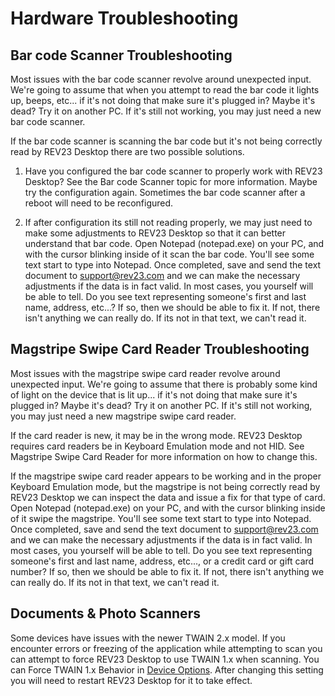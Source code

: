# Hardware Troubleshooting

## Bar code Scanner Troubleshooting

Most issues with the bar code scanner revolve around unexpected input. We're going to assume that when you attempt to read the bar code it lights up, beeps, etc... if it's not doing that make sure it's plugged in? Maybe it's dead? Try it on another PC. If it's still not working, you may just need a new bar code scanner.

If the bar code scanner is scanning the bar code but it's not being correctly read by REV23 Desktop there are two possible solutions.

1) Have you configured the bar code scanner to properly work with REV23 Desktop? See the Bar code Scanner topic for more information. Maybe try the configuration again. Sometimes the bar code scanner after a reboot will need to be reconfigured. 

2) If after configuration its still not reading properly, we may just need to make some adjustments to REV23 Desktop so that it can better understand that bar code. Open Notepad (notepad.exe) on your PC, and with the cursor blinking inside of it scan the bar code. You'll see some text start to type into Notepad. Once completed, save and send the text document to support@rev23.com and we can make the necessary adjustments if the data is in fact valid. In most cases, you yourself will be able to tell. Do you see text representing someone's first and last name, address, etc...? If so, then we should be able to fix it. If not, there isn't anything we can really do. If its not in that text, we can't read it.
   
## Magstripe Swipe Card Reader Troubleshooting
Most issues with the magstripe swipe card reader 
revolve around unexpected input. We're going to assume that there is probably some kind of light on the device that is lit up... if it's not doing that make sure it's plugged in? Maybe it's dead? Try it on another PC. If it's still not working, you may just need a new magstripe swipe card reader.

If the card reader is new, it may be in the wrong mode. REV23 Desktop requires card readers be in Keyboard Emulation mode and not HID. See Magstripe Swipe Card Reader for more information on how to change this.

If the magstripe swipe card reader appears to be working and in the proper Keyboard Emulation mode, but the magstripe is not being correctly read by REV23 Desktop we can inspect the data and issue a fix for that type of card. Open Notepad (notepad.exe) on your PC, and with the cursor blinking inside of it swipe the magstripe. You'll see some text start to type into Notepad. Once completed, save and send the text document to support@rev23.com and we can make the necessary adjustments if the data is in fact valid. In most cases, you yourself will be able to tell. Do you see text representing someone's first and last name, address, etc..., or a credit card or gift card number? If so, then we should be able to fix it. If not, there isn't anything we can really do. If its not in that text, we can't read it.

## Documents & Photo Scanners

Some devices have issues with the newer TWAIN 2.x model. If you encounter errors or freezing of the application while attempting to scan you can attempt to force REV23 Desktop to use TWAIN 1.x when scanning. You can Force TWAIN 1.x Behavior in [Device Options](../configuration/device-options.md). After changing this setting you will need to restart REV23 Desktop for it to take effect.
